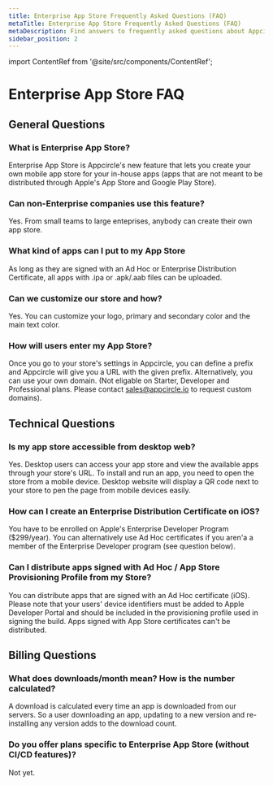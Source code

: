 ```yaml
---
title: Enterprise App Store Frequently Asked Questions (FAQ)
metaTitle: Enterprise App Store Frequently Asked Questions (FAQ)
metaDescription: Find answers to frequently asked questions about Appcircle's Enterprise App Store feature.
sidebar_position: 2
---
```


import ContentRef from '@site/src/components/ContentRef';

# Enterprise App Store FAQ

## General Questions

### What is Enterprise App Store?

Enterprise App Store is Appcircle's new feature that lets you create your own mobile app store for your in-house apps (apps that are not meant to be distributed through Apple's App Store and Google Play Store).

### Can non-Enterprise companies use this feature?

Yes. From small teams to large enteprises, anybody can create their own app store.

### What kind of apps can I put to my App Store

As long as they are signed with an Ad Hoc or Enterprise Distribution Certificate, all apps with .ipa or .apk/.aab files can be uploaded.

### Can we customize our store and how?

Yes. You can customize your logo, primary and secondary color and the main text color.

### How will users enter my App Store?

Once you go to your store's settings in Appcircle, you can define a prefix and Appcircle will give you a URL with the given prefix. Alternatively, you can use your own domain. (Not eligable on Starter, Developer and Professional plans. Please contact sales@appcircle.io to request custom domains).

## Technical Questions

### Is my app store accessible from desktop web?

Yes. Desktop users can access your app store and view the available apps through your store's URL. To install and run an app, you need to open the store from a mobile device. Desktop website will display a QR code next to your store to pen the page from mobile devices easily.

### How can I create an Enterprise Distribution Certificate on iOS?

You have to be enrolled on Apple's Enterprise Developer Program ($299/year). You can alternatively use Ad Hoc certificates if you aren'a a member of the Enterprise Developer program (see question below).

### Can I distribute apps signed with Ad Hoc / App Store Provisioning Profile from my Store?

You can distribute apps that are signed with an Ad Hoc certificate (iOS). Please note that your users' device identifiers must be added to Apple Developer Portal and should be included in the provisioning profile used in signing the build. Apps signed with App Store certificates can't be distributed.

## Billing Questions

### What does downloads/month mean? How is the number calculated?

A download is calculated every time an app is downloaded from our servers. So a user downloading an app, updating to a new version and re-installing any version adds to the download count.

### Do you offer plans specific to Enterprise App Store (without CI/CD features)?

Not yet.
